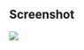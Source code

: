 ## Screenshot
<img src="https://raw.githubusercontent.com/heysafronov/square-dashboard/master/description/1.gif?token=AH7OSBYEIWETVNSGXXUOX4S57JWEU">
